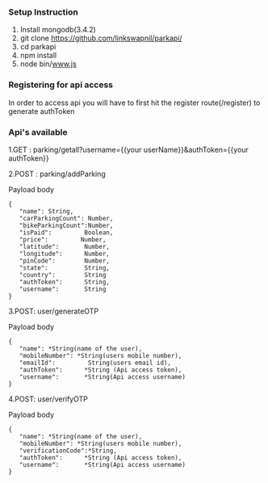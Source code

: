### Setup Instruction

1. Install mongodb(3.4.2)
2. git clone https://github.com/linkswapnil/parkapi/
3. cd parkapi
4. npm install
5. node bin/www.js

### Registering for api access
In order to access api you will have to first hit the register route(/register) to generate authToken

### Api's available

1.GET : parking/getall?username={{your userName}}&authToken={{your authToken}}

2.POST : parking/addParking

Payload body
 ```
 {
    "name":	String,
    "carParkingCount": Number,
    "bikeParkingCount":Number,
    "isPaid":         Boolean,
    "price":         Number,
    "latitude":       Number,
    "longitude":      Number,
    "pinCode":        Number,
    "state":          String,
    "country":        String
    "authToken":      String,
    "username":       String
}
```

3.POST: user/generateOTP

Payload body
 ```
 {
    "name":	*String(name of the user),
    "mobileNumber": *String(users mobile number),
    "emailId":         String(users email id),
    "authToken":      *String (Api access token),
    "username":       *String(Api access username)
}
```

4.POST: user/verifyOTP

Payload body
 ```
 {
    "name":	*String(name of the user),
    "mobileNumber": *String(users mobile number),
    "verificationCode":*String,
    "authToken":      *String (Api access token),
    "username":       *String(Api access username)
}
```
